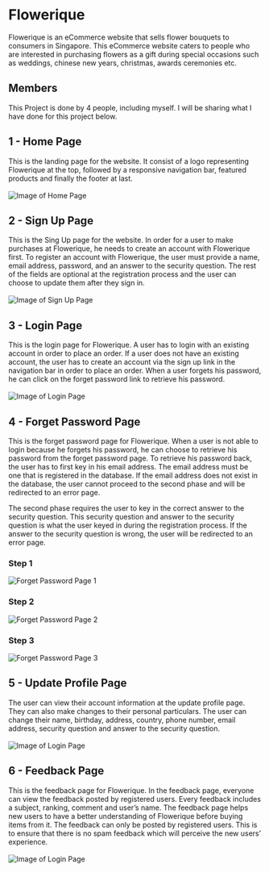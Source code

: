 # Flowerique
Flowerique is an eCommerce website that sells flower bouquets to consumers in Singapore. 
This eCommerce website caters to people who are interested in purchasing flowers as 
a gift during special occasions such as weddings, chinese new years, christmas, awards ceremonies etc. 

## Members
This Project is done by 4 people, including myself. I will be sharing what I have done for this project below.

## 1 - Home Page
This is the landing page for the website. It consist of a logo representing Flowerique at the top, 
followed by a responsive navigation bar, featured products and finally the footer at last.
<br />
<br />
![Image of Home Page](https://github.com/victorjongsoon/flowerique/blob/master/Images/Github/Homepage.PNG)

## 2 - Sign Up Page
This is the Sing Up page for the website. In order for a user to make purchases at Flowerique, he needs to create an account with Flowerique first. 
To register an account with Flowerique, the user must provide a name, email address, password, and an answer to the security question. The rest of the fields are optional at the registration process and the user can choose to update them after they sign in.
<br />
<br />
![Image of Sign Up Page](https://github.com/victorjongsoon/flowerique/blob/master/Images/Github/Signup.PNG)

## 3 - Login Page
This is the login page for Flowerique. A user has to login with an existing account in order to place an order. 
If a user does not have an existing account, the user has to create an account via the sign up link in the navigation bar 
in order to place an order. When a user forgets his password, he can click on the forget password link to retrieve his password. 
<br />
<br />
![Image of Login Page](https://github.com/victorjongsoon/flowerique/blob/master/Images/Github/Login.PNG)

## 4 - Forget Password Page
This is the forget password page for Flowerique. When a user is not able to login because he forgets his password, he can choose to retrieve his password from the forget password page. To retrieve his password back, the user has to first key in his email address. The email address must be one that is registered in the database. If the email address does not exist in the database, the user cannot proceed to the second phase and will be redirected to an error page.

The second phase requires the user to key in the correct answer to the security question. This security question and answer to the security question is what the user keyed in during the registration process. If the answer to the security question is wrong, the user will be redirected to an error page.


### Step 1

<img src="https://github.com/victorjongsoon/flowerique/blob/master/Images/Github/Forgetpassword1.PNG" alt="Forget Password Page 1">

### Step 2

<img src="https://github.com/victorjongsoon/flowerique/blob/master/Images/Github/Forgetpassword2.PNG" alt="Forget Password Page 2">

### Step 3

<img src="https://github.com/victorjongsoon/flowerique/blob/master/Images/Github/Forgetpassword3.PNG" alt="Forget Password Page 3">

## 5 - Update Profile Page
The user can view their account information at the update profile page. They can also make changes to their personal particulars. 
The user can change their name, birthday, address, country, phone number, email address, security question and answer to the security question. 
<br />
<br />
![Image of Login Page](https://github.com/victorjongsoon/flowerique/blob/master/Images/Github/UpdateProfile.PNG)

## 6 - Feedback Page
This is the feedback page for Flowerique. In the feedback page, everyone can view the feedback posted by registered users. Every feedback includes a subject, ranking, 
comment and user’s name. The feedback page helps new users to have a better understanding of Flowerique before buying 
items from it. The feedback can only be posted by registered users. This is to ensure that there is no spam feedback which will perceive the new users’ experience. 
<br />
<br />
![Image of Login Page](https://github.com/victorjongsoon/flowerique/blob/master/Images/Github/Feedback.PNG)

